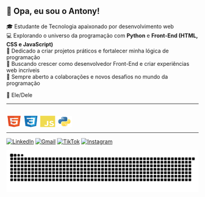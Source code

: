 ## 👋 Opa, eu sou o Antony!

🎓 Estudante de Tecnologia apaixonado por desenvolvimento web  
💻 Explorando o universo da programação com **Python** e **Front-End (HTML, CSS e JavaScript)**  
🚀 Dedicado a criar projetos práticos e fortalecer minha lógica de programação  
🎯 Buscando crescer como desenvolvedor Front-End e criar experiências web incríveis  
🤝 Sempre aberto a colaborações e novos desafios no mundo da programação  

👤 Ele/Dele

---

<div style="display: inline_block"><br>
  <img align="center" alt="Antony-HTML" height="30" width="40" src="https://raw.githubusercontent.com/devicons/devicon/master/icons/html5/html5-original.svg">
  <img align="center" alt="Antony-CSS" height="30" width="40" src="https://raw.githubusercontent.com/devicons/devicon/master/icons/css3/css3-original.svg">
  <img align="center" alt="Antony-Js" height="30" width="40" src="https://raw.githubusercontent.com/devicons/devicon/master/icons/javascript/javascript-plain.svg">
  <img align="center" alt="Antony-Python" height="30" width="40" src="https://raw.githubusercontent.com/devicons/devicon/master/icons/python/python-original.svg">
</div>

---

[![LinkedIn](https://img.shields.io/badge/LinkedIn-%230077B5.svg?&style=for-the-badge&logo=linkedin&logoColor=white)](https://www.linkedin.com/in/antony-santos-26bb4a268/)
[![Gmail](https://img.shields.io/badge/Gmail-D14836?style=for-the-badge&logo=gmail&logoColor=white)](mailto:savioodev@gmail.com)
[![TikTok](https://img.shields.io/badge/TikTok-%2312100E.svg?&style=for-the-badge&logo=tiktok&logoColor=white)](https://www.tiktok.com/@savioo.dev)
[![Instagram](https://img.shields.io/badge/Instagram-%23E4405F.svg?&style=for-the-badge&logo=instagram&logoColor=white)](https://www.instagram.com/antonysavioo/)

![snake gif](https://github.com/savioo-dev/savioo-dev/blob/output/github-contribution-grid-snake.svg)
